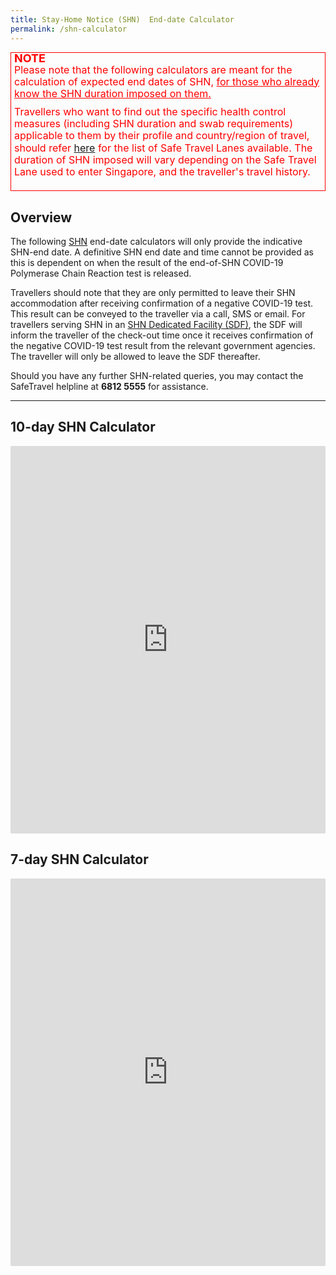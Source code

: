 ```yaml
---
title: Stay-Home Notice (SHN)  End-date Calculator
permalink: /shn-calculator
---
```

<div style="padding-left: 5px; padding-bottom: 20px; font-size:16px; line-height:1.0; color:red; border-style: solid; border-width: 1px;">
<p style="font-size:18px; margin-top:0px; margin-bottom:0px; font-weight:900;"><b>NOTE</b></p>
<p style="font-size:16px; margin-top:0px; margin-bottom:0px; line-height:1.2;">Please note that the following calculators are meant for the calculation of expected end dates of SHN, <u>for those  who already know the SHN duration imposed on them.</u></p>
<p style="font-size:16px; margin-top:10px; margin-bottom:0px; line-height:1.2;">Travellers who want to find out the specific health control measures (including SHN duration and swab requirements) applicable to them by their profile and country/region of travel, should refer <a href="/arriving/overview">here</a> for the list of Safe Travel Lanes available. The duration of SHN imposed will vary depending on the Safe Travel Lane used to enter Singapore, and the traveller's travel history.</p>
</div>

## Overview

The following [SHN](/health/shn) end-date calculators will only provide the indicative SHN-end date. A definitive SHN end date and time cannot be provided as this is dependent on when the result of the end-of-SHN COVID-19 Polymerase Chain Reaction test is released. 

Travellers should note that they are only permitted to leave their SHN accommodation after receiving confirmation of a negative COVID-19 test. This result can be conveyed to the traveller via a call, SMS or email. For travellers serving SHN in an [SHN Dedicated Facility (SDF)](/health/shn/sdf), the SDF will inform the traveller of the check-out time once it receives confirmation of the negative COVID-19 test result from the relevant government agencies. The traveller will only be allowed to leave the SDF thereafter.

Should you have any further SHN-related queries, you may contact the SafeTravel helpline at **6812 5555** for assistance.


-----

<div id="cal"></div>

## 10-day SHN Calculator

<iframe width="100%" height="620" src="https://www.checkfirst.gov.sg/c/d0561e7d-ec2d-4575-83a9-274d5629bb8c" frameborder="0" allow="accelerometer; autoplay; clipboard-write; encrypted-media; gyroscope; picture-in-picture" allowfullscreen></iframe>

## 7-day SHN Calculator

<iframe width="100%" height="620" src="https://www.checkfirst.gov.sg/c/shn-date-calculator-2" frameborder="0" allow="accelerometer; autoplay; clipboard-write; encrypted-media; gyroscope; picture-in-picture" allowfullscreen></iframe>

<!--## 14+7-day SHN Calculator

<iframe width="100%" height="620" src="https://www.checkfirst.gov.sg/c/shn-date-calculator-3" frameborder="0" allow="accelerometer; autoplay; clipboard-write; encrypted-media; gyroscope; picture-in-picture" allowfullscreen></iframe>


## 21-day SHN Calculator

<iframe width="100%" height="620" src="https://www.checkfirst.gov.sg/c/9858b9c8-950e-4393-93f6-92afc1c47e3e" frameborder="0" allow="accelerometer; autoplay; clipboard-write; encrypted-media; gyroscope; picture-in-picture" allowfullscreen></iframe>-->
